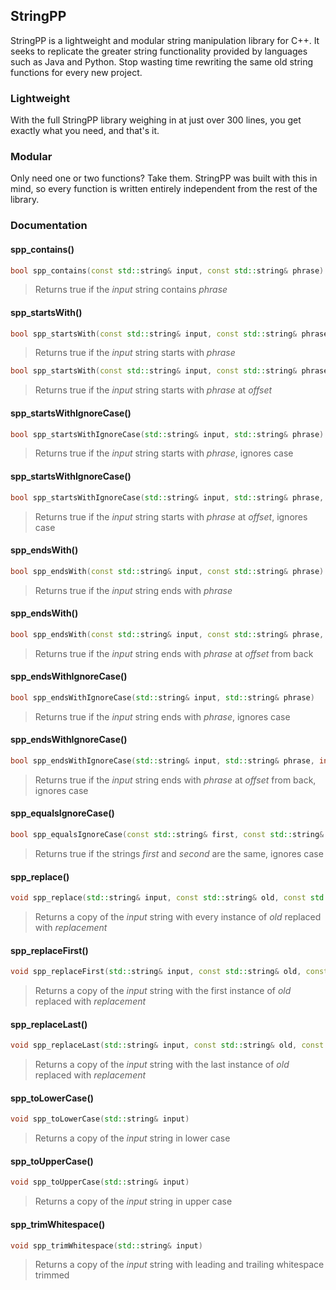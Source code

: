 ## StringPP

StringPP is a lightweight and modular string manipulation library for C++. It seeks to replicate the greater string functionality provided by languages such as Java and Python. Stop wasting time rewriting the same old string functions for every new project.

### Lightweight

With the full StringPP library weighing in at just over 300 lines, you get exactly what you need, and that's it.

### Modular

Only need one or two functions? Take them. StringPP was built with this in mind, so every function is written entirely independent from the rest of the library.

### Documentation

#### spp_contains()
```C++
bool spp_contains(const std::string& input, const std::string& phrase)
```
> Returns true if the *input* string contains *phrase*

#### spp_startsWith()
```C++
bool spp_startsWith(const std::string& input, const std::string& phrase)
```
> Returns true if the *input* string starts with *phrase*

```C++
bool spp_startsWith(const std::string& input, const std::string& phrase, int offset)
```
> Returns true if the *input* string starts with *phrase* at *offset*

#### spp_startsWithIgnoreCase()
```C++
bool spp_startsWithIgnoreCase(std::string& input, std::string& phrase)
```
> Returns true if the *input* string starts with *phrase*, ignores case

#### spp_startsWithIgnoreCase()
```C++
bool spp_startsWithIgnoreCase(std::string& input, std::string& phrase, int offset)
```
> Returns true if the *input* string starts with *phrase* at *offset*, ignores case

#### spp_endsWith()
```C++
bool spp_endsWith(const std::string& input, const std::string& phrase)
```
> Returns true if the *input* string ends with *phrase*

#### spp_endsWith()
```C++
bool spp_endsWith(const std::string& input, const std::string& phrase, int offset)
```
> Returns true if the *input* string ends with *phrase* at *offset* from back

#### spp_endsWithIgnoreCase()
```C++
bool spp_endsWithIgnoreCase(std::string& input, std::string& phrase)
```
> Returns true if the *input* string ends with *phrase*, ignores case

#### spp_endsWithIgnoreCase()
```C++
bool spp_endsWithIgnoreCase(std::string& input, std::string& phrase, int offset)
```
> Returns true if the *input* string ends with *phrase* at *offset* from back, ignores case

#### spp_equalsIgnoreCase()
```C++
bool spp_equalsIgnoreCase(const std::string& first, const std::string& second)
```
> Returns true if the strings *first* and *second* are the same, ignores case

#### spp_replace()
```C++
void spp_replace(std::string& input, const std::string& old, const std::string& replacement)
```
> Returns a copy of the *input* string with every instance of *old* replaced with *replacement*

#### spp_replaceFirst()
```C++
void spp_replaceFirst(std::string& input, const std::string& old, const std::string& replacement)
```
> Returns a copy of the *input* string with the first instance of *old* replaced with *replacement*

#### spp_replaceLast()
```C++
void spp_replaceLast(std::string& input, const std::string& old, const std::string& replacement)
```
> Returns a copy of the *input* string with the last instance of *old* replaced with *replacement*

#### spp_toLowerCase()
```C++
void spp_toLowerCase(std::string& input)
```
> Returns a copy of the *input* string in lower case

#### spp_toUpperCase()
```C++
void spp_toUpperCase(std::string& input)
```
> Returns a copy of the *input* string in upper case

#### spp_trimWhitespace()
```C++
void spp_trimWhitespace(std::string& input)
```
> Returns a copy of the *input* string with leading and trailing whitespace trimmed
